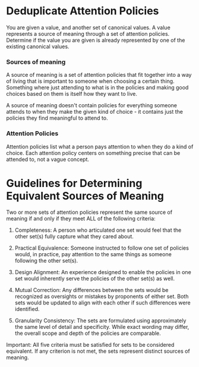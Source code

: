 # Deduplicate Attention Policies

You are given a value, and another set of canonical values. A value represents a source of meaning through a set of attention policies. Determine if the value you are given is already represented by one of the existing canonical values.


### Sources of meaning

A source of meaning is a set of attention policies that fit together into a way of living that is important to someone when choosing a certain thing. Something where just attending to what is in the policies and making good choices based on them is itself how they want to live.

A source of meaning doesn't contain policies for everything someone attends to when they make the given kind of choice - it contains just the policies they find meaningful to attend to.

### Attention Policies

Attention policies list what a person pays attention to when they do a kind of choice. Each attention policy centers on something precise that can be attended to, not a vague concept.

# Guidelines for Determining Equivalent Sources of Meaning

Two or more sets of attention policies represent the same source of meaning if and only if they meet ALL of the following criteria:

1. Completeness: A person who articulated one set would feel that the other set(s) fully capture what they cared about.

2. Practical Equivalence: Someone instructed to follow one set of policies would, in practice, pay attention to the same things as someone following the other set(s).

3. Design Alignment: An experience designed to enable the policies in one set would inherently serve the policies of the other set(s) as well.

4. Mutual Correction: Any differences between the sets would be recognized as oversights or mistakes by proponents of either set. Both sets would be updated to align with each other if such differences were identified.

5. Granularity Consistency: The sets are formulated using approximately the same level of detail and specificity. While exact wording may differ, the overall scope and depth of the policies are comparable.

Important: All five criteria must be satisfied for sets to be considered equivalent. If any criterion is not met, the sets represent distinct sources of meaning.